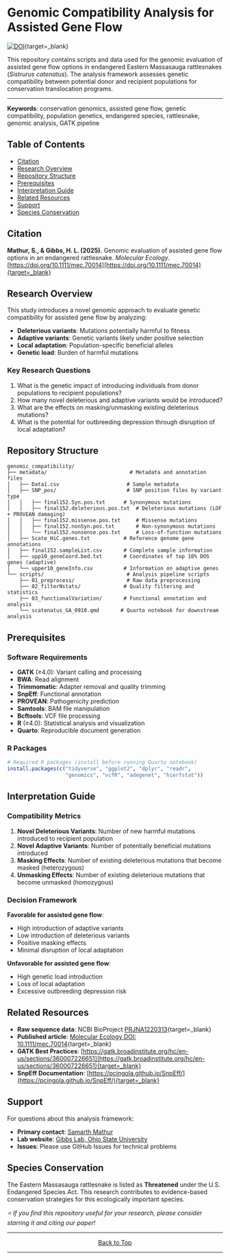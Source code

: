 # Genomic Compatibility Analysis for Assisted Gene Flow
[![DOI](https://img.shields.io/badge/DOI-10.1111%2Fmec.70014-blue)](https://doi.org/10.1111/mec.70014){target=_blank}

This repository contains scripts and data used for the genomic evaluation of assisted gene flow options in endangered Eastern Massasauga rattlesnakes (*Sistrurus catenatus*). The analysis framework assesses genetic compatibility between potential donor and recipient populations for conservation translocation programs.

---

**Keywords**: conservation genomics, assisted gene flow, genetic compatibility, population genetics, endangered species, rattlesnake, genomic analysis, GATK pipeline

## Table of Contents

- [Citation](#citation)
- [Research Overview](#research-overview)
- [Repository Structure](#repository-structure)
- [Prerequisites](#prerequisites)
- [Interpretation Guide](#interpretation-guide)
- [Related Resources](#related-resources)
- [Support](#support)
- [Species Conservation](#species-conservation)


## Citation

**Mathur, S., & Gibbs, H. L. (2025).** Genomic evaluation of assisted gene flow options in an endangered rattlesnake. *Molecular Ecology*. [https://doi.org/10.1111/mec.70014](https://doi.org/10.1111/mec.70014){target=_blank}


## Research Overview

This study introduces a novel genomic approach to evaluate genetic compatibility for assisted gene flow by analyzing:
- **Deleterious variants**: Mutations potentially harmful to fitness
- **Adaptive variants**: Genetic variants likely under positive selection
- **Local adaptation**: Population-specific beneficial alleles
- **Genetic load**: Burden of harmful mutations

### Key Research Questions
1. What is the genetic impact of introducing individuals from donor populations to recipient populations?
2. How many novel deleterious and adaptive variants would be introduced?
3. What are the effects on masking/unmasking existing deleterious mutations?
4. What is the potential for outbreeding depression through disruption of local adaptation?

## Repository Structure

```
genomic_compatibility/
├── metadata/                           # Metadata and annotation files
│   ├── Data1.csv                      # Sample metadata
│   ├── SNP_pos/                       # SNP position files by variant type
│   │   ├── final152.Syn.pos.txt      # Synonymous mutations
│   │   ├── final152.deleterious.pos.txt  # Deleterious mutations (LOF + PROVEAN damaging)
│   │   ├── final152.missense.pos.txt     # Missense mutations
│   │   ├── final152.nonSyn.pos.txt       # Non-synonymous mutations
│   │   └── final152.nonsense.pos.txt     # Loss-of-function mutations
│   ├── Scate_HiC.genes.txt           # Reference genome gene annotations
│   ├── final152.sampleList.csv       # Complete sample information
│   ├── upp10_geneCoord.bed.txt       # Coordinates of top 10% DOS genes (adaptive)
│   └── upper10_geneInfo.csv          # Information on adaptive genes
└── scripts/                           # Analysis pipeline scripts
    ├── 01_preprocess/                 # Raw data preprocessing
    ├── 02_filterNstats/              # Quality filtering and statistics
    ├── 03_functionalVariation/       # Functional annotation and analysis
    └── scatenatus_GA_0910.qmd       # Quarto notebook for downstream analysis
```


## Prerequisites

### Software Requirements
- **GATK** (≥4.0): Variant calling and processing
- **BWA**: Read alignment
- **Trimmomatic**: Adapter removal and quality trimming
- **SnpEff**: Functional annotation
- **PROVEAN**: Pathogenicity prediction
- **Samtools**: BAM file manipulation
- **Bcftools**: VCF file processing
- **R** (≥4.0): Statistical analysis and visualization
- **Quarto**: Reproducible document generation

### R Packages
```r
# Required R packages (install before running Quarto notebook)
install.packages(c("tidyverse", "ggplot2", "dplyr", "readr", 
                   "genomics", "vcfR", "adegenet", "hierfstat"))
```


## Interpretation Guide

### Compatibility Metrics

1. **Novel Deleterious Variants**: Number of new harmful mutations introduced to recipient population
2. **Novel Adaptive Variants**: Number of potentially beneficial mutations introduced
3. **Masking Effects**: Number of existing deleterious mutations that become masked (heterozygous)
4. **Unmasking Effects**: Number of existing deleterious mutations that become unmasked (homozygous)

### Decision Framework

**Favorable for assisted gene flow**:
- High introduction of adaptive variants
- Low introduction of deleterious variants
- Positive masking effects
- Minimal disruption of local adaptation

**Unfavorable for assisted gene flow**:
- High genetic load introduction
- Loss of local adaptation
- Excessive outbreeding depression risk

## Related Resources

- **Raw sequence data**: NCBI BioProject [PRJNA1220313](https://www.ncbi.nlm.nih.gov/bioproject/PRJNA1220313){target=_blank}
- **Published article**: [Molecular Ecology DOI: 10.1111/mec.70014](https://doi.org/10.1111/mec.70014){target=_blank}
- **GATK Best Practices**: [https://gatk.broadinstitute.org/hc/en-us/sections/360007226651](https://gatk.broadinstitute.org/hc/en-us/sections/360007226651){target=_blank}
- **SnpEff Documentation**: [https://pcingola.github.io/SnpEff/](https://pcingola.github.io/SnpEff/){target=_blank}

##  Support

For questions about this analysis framework:
- **Primary contact**: [Samarth Mathur](www.github.com/samarth8392)
- **Lab website**: [Gibbs Lab, Ohio State University](https://u.osu.edu/gibbslab/)
- **Issues**: Please use GitHub Issues for technical problems


## Species Conservation

The Eastern Massasauga rattlesnake is listed as **Threatened** under the U.S. Endangered Species Act. This research contributes to evidence-based conservation strategies for this ecologically important species.

*⭐ If you find this repository useful for your research, please consider starring it and citing our paper!*

<hr>
<p align="center">
	<a href="#genomic-compatibility-analysis-for-assisted-gene-flow">Back to Top</a>
</p>
<hr>


